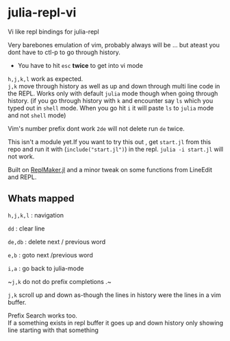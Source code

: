 # julia-repl-vi
Vi like repl bindings for julia-repl

Very barebones emulation of vim, probably always will be ... but ateast you dont 
have to ctl-p to go through history. 

* You have to hit `esc` **twice** to get into vi mode 

`h,j,k,l` work as expected.<br>
`j,k` move through history as well as up and down through multi line code in the REPL. 
Works only with default `julia` mode though when going through history. (if you go through
history with `k` and encounter say `ls` which you typed out in `shell` mode. When you
go hit `i` it will paste `ls` to `julia` mode and not `shell` mode)

Vim's number prefix dont work `2de` will not delete run `de` twice.

This isn't a module yet.If you want to try this out , get `start.jl` from this repo and run it with (`include("start.jl")`) in the repl.
`julia -i start.jl` will not work.

Built on [ReplMaker.jl](https://github.com/MasonProtter/ReplMaker.jl) and a minor tweak on some
functions from LineEdit and REPL.

## Whats mapped

`h,j,k,l` : navigation 

`dd` : clear line

`de,db` : delete next / previous word

`e,b` : goto next /previous word

`i,a` : go back to julia-mode

~`j,k` do not do prefix completions .~

`j,k` scroll up and down as-though the lines in history were the lines in a vim buffer.

Prefix Search works too.<br>
If a something exists in repl buffer it goes up and down history only showing line starting
with that something

